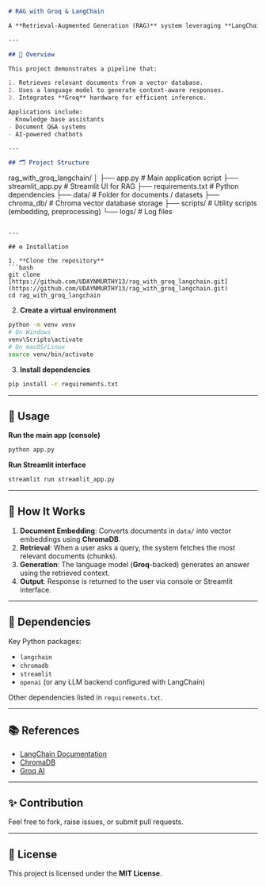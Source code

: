 ```markdown
# RAG with Groq & LangChain

A **Retrieval-Augmented Generation (RAG)** system leveraging **LangChain**, **ChromaDB**, and **Groq** for fast and accurate question-answering over custom documents.

---

## 🔹 Overview

This project demonstrates a pipeline that:

1. Retrieves relevant documents from a vector database.
2. Uses a language model to generate context-aware responses.
3. Integrates **Groq** hardware for efficient inference.

Applications include:
- Knowledge base assistants
- Document Q&A systems
- AI-powered chatbots

---

## 🗂️ Project Structure

```

rag\_with\_groq\_langchain/
│
├── app.py                 \# Main application script
├── streamlit\_app.py       \# Streamlit UI for RAG
├── requirements.txt       \# Python dependencies
├── data/                  \# Folder for documents / datasets
├── chroma\_db/             \# Chroma vector database storage
├── scripts/               \# Utility scripts (embedding, preprocessing)
└── logs/                  \# Log files

````

---

## ⚙️ Installation

1. **Clone the repository**
```bash
git clone [https://github.com/UDAYNMURTHY13/rag_with_groq_langchain.git](https://github.com/UDAYNMURTHY13/rag_with_groq_langchain.git)
cd rag_with_groq_langchain
````

2.  **Create a virtual environment**

<!-- end list -->

```bash
python -m venv venv
# On Windows
venv\Scripts\activate
# On macOS/Linux
source venv/bin/activate
```

3.  **Install dependencies**

<!-- end list -->

```bash
pip install -r requirements.txt
```

-----

## 🚀 Usage

**Run the main app (console)**

```bash
python app.py
```

**Run Streamlit interface**

```bash
streamlit run streamlit_app.py
```

-----

## 🧠 How It Works

1.  **Document Embedding**: Converts documents in `data/` into vector embeddings using **ChromaDB**.
2.  **Retrieval**: When a user asks a query, the system fetches the most relevant documents (chunks).
3.  **Generation**: The language model (**Groq**-backed) generates an answer using the retrieved context.
4.  **Output**: Response is returned to the user via console or Streamlit interface.

-----

## 🔧 Dependencies

Key Python packages:

  * `langchain`
  * `chromadb`
  * `streamlit`
  * `openai` (or any LLM backend configured with LangChain)

Other dependencies listed in `requirements.txt`.

-----

## 📚 References

  * [LangChain Documentation](https://www.langchain.com/)
  * [ChromaDB](https://www.trychroma.com/)
  * [Groq AI](https://groq.com/)

-----

## ✨ Contribution

Feel free to fork, raise issues, or submit pull requests.

-----

## 📝 License

This project is licensed under the **MIT License**.

```
```
